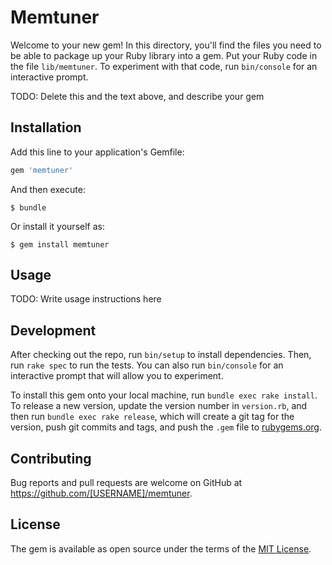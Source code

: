 # Memtuner

Welcome to your new gem! In this directory, you'll find the files you need to be able to package up your Ruby library into a gem. Put your Ruby code in the file `lib/memtuner`. To experiment with that code, run `bin/console` for an interactive prompt.

TODO: Delete this and the text above, and describe your gem

## Installation

Add this line to your application's Gemfile:

```ruby
gem 'memtuner'
```

And then execute:

    $ bundle

Or install it yourself as:

    $ gem install memtuner

## Usage

TODO: Write usage instructions here

## Development

After checking out the repo, run `bin/setup` to install dependencies. Then, run `rake spec` to run the tests. You can also run `bin/console` for an interactive prompt that will allow you to experiment.

To install this gem onto your local machine, run `bundle exec rake install`. To release a new version, update the version number in `version.rb`, and then run `bundle exec rake release`, which will create a git tag for the version, push git commits and tags, and push the `.gem` file to [rubygems.org](https://rubygems.org).

## Contributing

Bug reports and pull requests are welcome on GitHub at https://github.com/[USERNAME]/memtuner.


## License

The gem is available as open source under the terms of the [MIT License](http://opensource.org/licenses/MIT).

